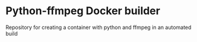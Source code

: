 # Python-ffmpeg Docker builder

Repository for creating a container with python and ffmpeg in an automated build

